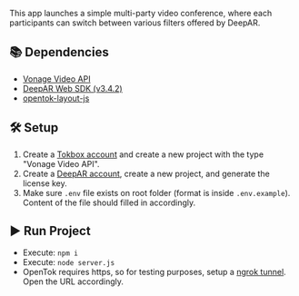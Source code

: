 This app launches a simple multi-party video conference, where each participants can switch between various filters offered by DeepAR.

## 📚 Dependencies
- [Vonage Video API](https://www.vonage.com/communications-apis/video/)
- [DeepAR Web SDK (v3.4.2)](https://developer.deepar.ai/downloads)
- [opentok-layout-js](https://github.com/aullman/opentok-layout-js)

## 🛠 Setup
1. Create a [Tokbox account](https://tokbox.com/account/) and create a new project with the type "Vonage Video API".
2. Create a [DeepAR account](https://developer.deepar.ai/login), create a new project, and generate the license key.
3. Make sure `.env` file exists on root folder (format is inside `.env.example`). Content of the file should filled in accordingly.

## ▶️ Run Project
- Execute: `npm i`
- Execute: `node server.js`
- OpenTok requires https, so for testing purposes, setup a [ngrok tunnel](https://ngrok.com/). Open the URL accordingly.
